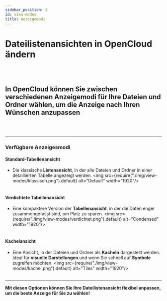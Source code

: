 ```yaml
---
sidebar_position: 4
id: view-modes
title: Anzeigemodi
---
```


# Dateilistenansichten in OpenCloud ändern

<br/><br/>

## In OpenCloud können Sie zwischen verschiedenen **Anzeigemodi** für Ihre Dateien und Ordner wählen, um die Anzeige nach Ihren Wünschen anzupassen

<br/><br/>

---

### Verfügbare Anzeigesmodi

#### **Standard-Tabellenansicht**

- Die klassische **Listenansicht**, in der alle Dateien und Ordner in einer detaillierten Tabelle angezeigt werden.
  <img src={require("./img/view-modes/klassisch.png").default} alt="Default" width="1920"/>
  <br/><br/>

#### **Verdichtete Tabellenansicht**

- Eine kompaktere Version der **Tabellenansicht**, in der die Daten enger zusammengefasst sind, um Platz zu sparen.
  <img src={require("./img/view-modes/verdichtet.png").default} alt="Condensed" width="1920"/>
  <br/><br/>

#### **Kachelansicht**

- Eine Ansicht, in der Dateien und Ordner als **Kacheln** dargestellt werden. Ideal für **visuelle Darstellungen** und wenn Sie schnell auf **Symbole** zugreifen möchten.
  <img src={require("./img/view-modes/kachel.png").default} alt="Tiles" width="1920"/>
  <br/><br/>

---

**Mit diesen Optionen können Sie Ihre Dateilistenansicht flexibel anpassen, um die beste Anzeige für Sie zu wählen!**
